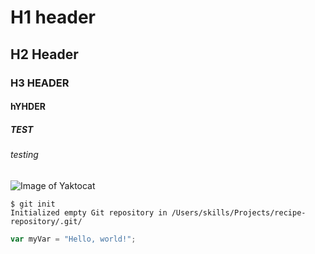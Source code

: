 # H1 header

## H2 Header

### H3 HEADER

#### hYHDER

##### TEST

###### testing

![Image of Yaktocat](https://octodex.github.com/images/yaktocat.png)

```git
$ git init
Initialized empty Git repository in /Users/skills/Projects/recipe-repository/.git/
```

``` javascript
var myVar = "Hello, world!";
```
